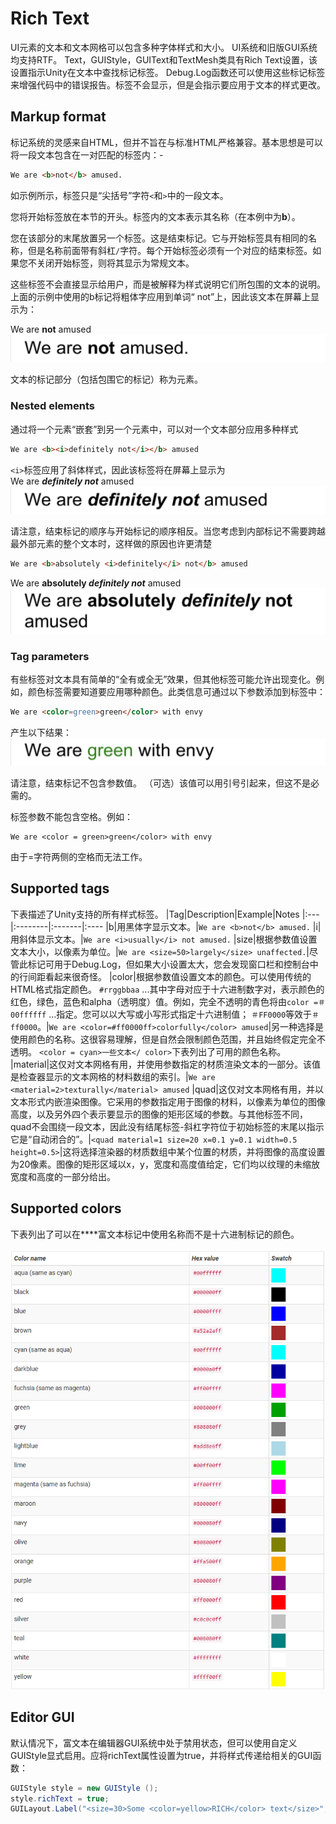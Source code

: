 # Rich Text
UI元素的文本和文本网格可以包含多种字体样式和大小。 UI系统和旧版GUI系统均支持RTF。 Text，GUIStyle，GUIText和TextMesh类具有Rich Text设置，该设置指示Unity在文本中查找标记标签。 Debug.Log函数还可以使用这些标记标签来增强代码中的错误报告。标签不会显示，但是会指示要应用于文本的样式更改。

## Markup format
标记系统的灵感来自HTML，但并不旨在与标准HTML严格兼容。基本思想是可以将一段文本包含在一对匹配的标签内：-
```html
We are <b>not</b> amused.
```
如示例所示，标签只是“尖括号”字符`<`和`>`中的一段文本。

您将开始标签放在本节的开头。标签内的文本表示其名称（在本例中为**b**）。

您在该部分的末尾放置另一个标签。这是结束标记。它与开始标签具有相同的名称，但是名称前面带有斜杠`/`字符。每个开始标签必须有一个对应的结束标签。如果您不关闭开始标签，则将其显示为常规文本。

这些标签不会直接显示给用户，而是被解释为样式说明它们所包围的文本的说明。上面的示例中使用的b标记将粗体字应用到单词“ not”上，因此该文本在屏幕上显示为：

We are **not** amused  
![](StyleTextBold.png)

文本的标记部分（包括包围它的标记）称为元素。

### Nested elements
通过将一个元素“嵌套”到另一个元素中，可以对一个文本部分应用多种样式
```html
We are <b><i>definitely not</i></b> amused
```
`<i>`标签应用了斜体样式，因此该标签将在屏幕上显示为  
We are ***definitely not*** amused  
![](StyleTextBoldItalic1.png)

请注意，结束标记的顺序与开始标记的顺序相反。当您考虑到内部标记不需要跨越最外部元素的整个文本时，这样做的原因也许更清楚
```html
We are <b>absolutely <i>definitely</i> not</b> amused
```
We are **absolutely *definitely not*** amused  
![](StyleTextBoldItalic2.png)

### Tag parameters
有些标签对文本具有简单的“全有或全无”效果，但其他标签可能允许出现变化。例如，颜色标签需要知道要应用哪种颜色。此类信息可通过以下参数添加到标签中：
```html
We are <color=green>green</color> with envy
```

产生以下结果：  
![](StyleTextColorGreen.png)

请注意，结束标记不包含参数值。 （可选）该值可以用引号引起来，但这不是必需的。

标签参数不能包含空格。例如：
```hmtml
We are <color = green>green</color> with envy
```
由于=字符两侧的空格而无法工作。

## Supported tags
下表描述了Unity支持的所有样式标签。
|Tag|Description|Example|Notes
|:---|:--------|:-------|:----
|b|用黑体字显示文本。|`We are <b>not</b> amused.`
|i|用斜体显示文本。|`We are <i>usually</i> not amused.`
|size|根据参数值设置文本大小，以像素为单位。|`We are <size=50>largely</size> unaffected.`|尽管此标记可用于Debug.Log，但如果大小设置太大，您会发现窗口栏和控制台中的行间距看起来很奇怪。
|color|根据参数值设置文本的颜色。可以使用传统的HTML格式指定颜色。 `#rrggbbaa` ...其中字母对应于十六进制数字对，表示颜色的红色，绿色，蓝色和alpha（透明度）值。例如，完全不透明的青色将由`color =＃00ffffff` ...指定。您可以以大写或小写形式指定十六进制值； `＃FF0000`等效于`＃ff0000`。|`We are <color=#ff0000ff>colorfully</color> amused`|另一种选择是使用颜色的名称。这很容易理解，但是自然会限制颜色范围，并且始终假定完全不透明。 `<color = cyan>一些文本</ color>`下表列出了可用的颜色名称。
|material|这仅对文本网格有用，并使用参数指定的材质渲染文本的一部分。该值是检查器显示的文本网格的材料数组的索引。|`We are <material=2>texturally</material> amused`
|quad|这仅对文本网格有用，并以文本形式内嵌渲染图像。它采用的参数指定用于图像的材料，以像素为单位的图像高度，以及另外四个表示要显示的图像的矩形区域的参数。与其他标签不同，quad不会围绕一段文本，因此没有结尾标签-斜杠字符位于初始标签的末尾以指示它是“自动闭合的”。|`<quad material=1 size=20 x=0.1 y=0.1 width=0.5 height=0.5>`|这将选择渲染器的材质数组中某个位置的材质，并将图像的高度设置为20像素。图像的矩形区域以x，y，宽度和高度值给定，它们均以纹理的未缩放宽度和高度的一部分给出。

## Supported colors
下表列出了可以在**<color>**富文本标记中使用名称而不是十六进制标记的颜色。

![](ColorValue.png)

## Editor GUI
默认情况下，富文本在编辑器GUI系统中处于禁用状态，但可以使用自定义GUIStyle显式启用。应将richText属性设置为true，并将样式传递给相关的GUI函数：
```cs
GUIStyle style = new GUIStyle ();
style.richText = true;
GUILayout.Label("<size=30>Some <color=yellow>RICH</color> text</size>",style);
```
